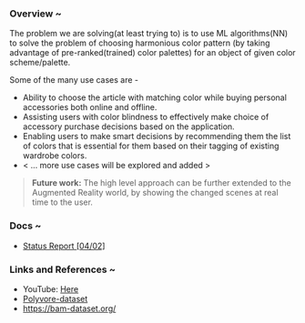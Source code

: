 ### Overview ~

The problem we are solving(at least trying to) is to use ML algorithms(NN) to solve the problem of choosing harmonious color pattern (by taking advantage of pre-ranked(trained) color palettes) for an object of given color scheme/palette. 

Some of the many use cases are -
- Ability to choose the article with matching color while buying personal accessories both online and offline. 
- Assisting users with color blindness to effectively make choice of accessory purchase decisions based on the application.
- Enabling users to make smart decisions by recommending them the list of colors that is essential for them based on their tagging of existing wardrobe colors.
- < … more use cases will be explored and added >

> __Future work:__ The high level approach can be further extended to the Augmented Reality world, by showing the changed scenes at real time to the user.

### Docs ~

- [Status Report [04/02]](https://github.com/anicksaha/color-recommender/blob/master/_submissions/Project%20Status%20Report.pdf)

### Links and References ~

- YouTube: [Here](https://www.youtube.com/watch?v=U2f0vZ5cHF4)
- [Polyvore-dataset](https://github.com/xthan/polyvore-dataset)
- https://bam-dataset.org/


